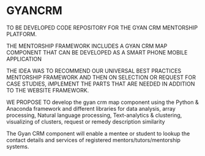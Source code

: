 # GYANCRM
TO BE DEVELOPED CODE REPOSITORY FOR THE GYAN CRM MENTORSHIP PLATFORM.

THE MENTORSHIP FRAMEWORK INCLUDES A GYAN CRM MAP COMPONENT THAT
CAN BE DEVELOPED AS A SMART PHONE MOBILE APPLICATION

THE IDEA WAS TO RECOMMEND OUR UNIVERSAL BEST PRACTICES MENTORSHIP
FRAMEWORK AND THEN ON SELECTION OR REQUEST FOR CASE STUDIES, iMPLEMENT
THE PARTS THAT ARE NEEDED IN ADDITION TO THE WEBSITE FRAMEWORK.

WE PROPOSE TO develop the gyan crm map component using the Python & Anaconda framework 
and different libraries for data analysis, array processing, Natural 
language processing, Text-analytics & clustering, visualizing of clusters, 
request or remedy description similarity 

The Gyan CRM component will enable a mentee or student to lookup the contact details
and services of registered mentors/tutors/mentorship systems.
